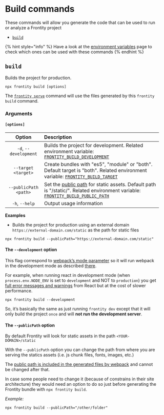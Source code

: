 # Build commands

These commands will allow you generate the code that can be used to run or analyze a Frontity project

* [`build`](build-commands.md#build)

{% hint style="info" %}
Have a look at the [environment variables](https://docs.frontity.org/frontity-cli/environment-variables) page to check which ones can be used with these commands
{% endhint %}

## `build`

Builds the project for production.

```text
npx frontity build [options]
```

The [`frontity serve`](https://docs.frontity.org/frontity-cli/run-commands#serve) command will use the files generated by this `frontity build` command.

### Arguments

#### **`[options]`**

| Option | Description |
| :---: | :--- |
| `-d`, `--development` | Builds the project for development. Related environment variable: [`FRONTITY_BUILD_DEVELOPMENT`](https://docs.frontity.org/frontity-cli/environment-variables#frontity_build_development) |
| `--target <target>` | Create bundles with "es5", "module" or "both". Default target is "both".  Related environment variable: [`FRONTITY_BUILD_TARGET`](https://docs.frontity.org/frontity-cli/environment-variables#frontity_build_target) |
| `--publicPath <path>` | Set the [public path](https://webpack.js.org/guides/public-path/) for static assets. Default path is "/static/". Related environment variable: [`FRONTITY_BUILD_PUBLIC_PATH`](https://docs.frontity.org/frontity-cli/environment-variables#frontity_build_public_path)|
| `-h`, `--help` | Output usage information |

**Examples**

* Builds the project for production using an external domain `https://external-domain.com/static` as the path for static files

```text
npx frontity build --publicPath="https://external-domain.com/static"
```

#### The `--development` option

This flag correspond to [webpack’s mode parameter](https://webpack.js.org/configuration/mode/) so it will run webpack in the development mode as described [there](https://webpack.js.org/configuration/mode/).

For example, when running react in development mode \(when `process.env.NODE_ENV` is set to `development` and NOT to `production`\) you get [full error messages and warnings](https://reactjs.org/docs/optimizing-performance.html#use-the-production-build) from React but at the cost of slower performance.

```text
npx frontity build --development
```

So, it’s basically the same as just running `frontity dev` except that it will only build the project `once` and will **not run the development server**.

#### The `--publicPath` option

By default Frontity will look for static assets in the path `<YOUR-DOMAIN>/static`

With the `--publicPath` option you can change the path from where you are serving the statics assets \(i.e. js chunk files, fonts, images, etc.\)

The [public path is included in the generated files by webpack](https://webpack.js.org/guides/public-path/) and cannot be changed after that.

In case some people need to change it \(because of constrains in their site architecture\) they would need an option to do so just before generating the Frontity bundle with `npx frontity build`.

_Example:_

```text
npx frontity build --publicPath="/other/folder"
```

